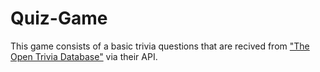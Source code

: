 # Quiz-Game
This game consists of a basic trivia questions that are recived from ["The Open Trivia Database"](https://opentdb.com/api_config.php) via their API.

